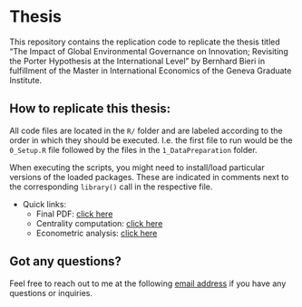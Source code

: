 
<!-- README.md is generated from README.Rmd. Please edit that file -->

# Thesis

This repository contains the replication code to replicate the thesis
titled “The Impact of Global Environmental Governance on Innovation;
Revisiting the Porter Hypothesis at the International Level” by Bernhard
Bieri in fulfillment of the Master in International Economics of the
Geneva Graduate Institute.

## How to replicate this thesis:

All code files are located in the `R/` folder and are labeled according
to the order in which they should be executed. I.e. the first file to
run would be the `0_Setup.R` file followed by the files in the
`1_DataPreparation` folder.

When executing the scripts, you might need to install/load particular
versions of the loaded packages. These are indicated in comments next to
the corresponding `library()` call in the respective file.

-   Quick links:
    -   Final PDF: [click here]()
    -   Centrality computation: [click
        here](https://github.com/BBieri/Thesis/blob/main/R/1_DataPreparation/2_YearlyCentrailty.R)
    -   Econometric analysis: [click
        here](https://github.com/BBieri/Thesis/blob/main/R/2_Analysis/0_PanelAnalysis.R)

## Got any questions?

Feel free to reach out to me at the following [email
address](mailto:bernhard.bieri@graduateinstitute.ch) if you have any
questions or inquiries.
